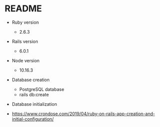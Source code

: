 # README

* Ruby version
  * 2.6.3

* Rails version
  * 6.0.1

* Node version
  * 10.16.3

* Database creation
  * PostgreSQL database
  * rails db:create

* Database initialization

* https://www.crondose.com/2019/04/ruby-on-rails-app-creation-and-initial-configuration/
